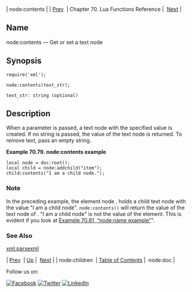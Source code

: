 | node:contents |
| [Prev](lua.ref.xml.node_children.php)  | Chapter 70. Lua Functions Reference |  [Next](lua.ref.xml.node_doc.php) |

<a name="lua.ref.xml.node_contents"></a>
## Name

node:contents — Get or set a text node

<a name="idp19434240"></a>
## Synopsis

`require('xml');`

`node:contents(text_str);`

`text_str: string (optional)`<a name="idp19437904"></a>
## Description

When a parameter is passed, a text node with the specified value is created. If no string is passed, the value of the text node is returned. To remove text, pass an empty string.

<a name="idp19439728"></a>

**Example 70.79. node:contents example**

```
local node = doc:root();
local child = node:addchild("item");
child:contents("I am a child node.");
```

### Note

In the preceding example, the element node <item>, holds a child text node with the value "I am a child node". `node:contents()` will return the value of the text node of <item>. "I am a child node" is not the value of the <item> element. This is evident if you look at [Example 70.81, “node:name example”](lua.ref.xml.node_name.php#lua.ref.xml.node_name.example "Example 70.81. node:name example")".

<a name="idp19443616"></a>
### See Also

[xml.parsexml](lua.ref.xml.parsexml.php "xml.parsexml")

| [Prev](lua.ref.xml.node_children.php)  | [Up](lua.function.details.php) |  [Next](lua.ref.xml.node_doc.php) |
| node:children  | [Table of Contents](index.php) |  node:doc |

Follow us on:

[![Facebook](https://support.messagesystems.com/images/icon-facebook.png)](http://www.facebook.com/messagesystems) [![Twitter](https://support.messagesystems.com/images/icon-twitter.png)](http://twitter.com/#!/MessageSystems) [![LinkedIn](https://support.messagesystems.com/images/icon-linkedin.png)](http://www.linkedin.com/company/message-systems)